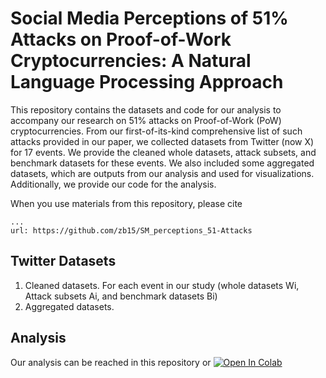 # Social Media Perceptions of 51% Attacks on Proof-of-Work Cryptocurrencies: A Natural Language Processing Approach
This repository contains the datasets and code for our analysis to accompany our research on 51% attacks on Proof-of-Work (PoW) cryptocurrencies. From our first-of-its-kind comprehensive list of such attacks provided in our paper, we collected datasets from Twitter (now X) for 17 events. We provide the cleaned whole datasets, attack subsets, and benchmark datasets for these events. We also included some aggregated datasets, which are outputs from our analysis and used for visualizations. Additionally, we provide our code for the analysis.

When you use materials from this repository, please cite
```
...
url: https://github.com/zb15/SM_perceptions_51-Attacks
```

## Twitter Datasets

  1) Cleaned datasets. For each event in our study (whole datasets Wi, Attack subsets Ai, and benchmark datasets Bi)
  2) Aggregated datasets.


## Analysis
Our analysis can be reached in this repository or 
<a href="https://colab.research.google.com/github/zb15/SM_perceptions_51-Attacks/blob/main/SM_Perceptions_51__attacks.ipynb" target="_blank"><img src="https://colab.research.google.com/assets/colab-badge.svg" alt="Open In Colab"/></a>

